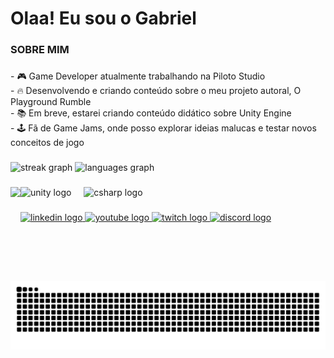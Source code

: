 <h1 align="left">Olaa! Eu sou o Gabriel</h1>

###

<h3 align="left">SOBRE MIM</h3>

###

<p align="left">- 🎮 Game Developer atualmente trabalhando na Piloto Studio<br>- 🔥 Desenvolvendo e criando conteúdo sobre o meu projeto autoral, O Playground Rumble<br>- 📚 Em breve, estarei criando conteúdo didático sobre Unity Engine<br>- 🕹️ Fã de Game Jams, onde posso explorar ideias malucas e testar novos conceitos de jogo</p>

###

<div align="left">
  <img src="https://streak-stats.demolab.com?user=gabrielctorres&locale=pt-br&mode=weekly&theme=codeSTACKr&hide_border=false&border_radius=5" height="140" alt="streak graph"  />
  <img src="https://github-readme-stats.vercel.app/api/top-langs?username=gabrielctorres&locale=pt-br&hide_title=false&layout=compact&card_width=320&langs_count=5&theme=codeSTACKr&hide_border=false" height="140" alt="languages graph"  />
</div>

###

<img align="left" height="150" src="https://imgur.com/a/gLJ52yO.png"/>

###

<div align="left">
  <img src="https://cdn.jsdelivr.net/gh/devicons/devicon/icons/unity/unity-original.svg" height="30" alt="unity logo"  />
  <img width="12" />
  <img src="https://cdn.jsdelivr.net/gh/devicons/devicon/icons/csharp/csharp-original.svg" height="30" alt="csharp logo"  />
</div>

###

<div align="left">
  <a href="https://www.linkedin.com/in/gabrielctorres/" target="_blank">
    <img src="https://img.shields.io/static/v1?message=LinkedIn&logo=linkedin&label=&color=0077B5&logoColor=white&labelColor=&style=for-the-badge" height="35" alt="linkedin logo"  />
  </a>
  <a href="https://www.youtube.com/@SmiteCalibrado" target="_blank">
    <img src="https://img.shields.io/static/v1?message=Youtube&logo=youtube&label=&color=FF0000&logoColor=white&labelColor=&style=for-the-badge" height="35" alt="youtube logo"  />
  </a>
  <a href="https://www.twitch.tv/smiitecalibrado" target="_blank">
    <img src="https://img.shields.io/static/v1?message=Twitch&logo=twitch&label=&color=9146FF&logoColor=white&labelColor=&style=for-the-badge" height="35" alt="twitch logo"  />
  </a>
  <a href="https://discord.gg/T2EqbBPeFu" target="_blank">
    <img src="https://img.shields.io/static/v1?message=Discord&logo=discord&label=&color=7289DA&logoColor=white&labelColor=&style=for-the-badge" height="35" alt="discord logo"  />
  </a>
</div>

###

<br clear="both">

<img src="https://raw.githubusercontent.com/gabrielctorres/gabrielctorres/output/snake.svg" alt="Snake animation" />

###
